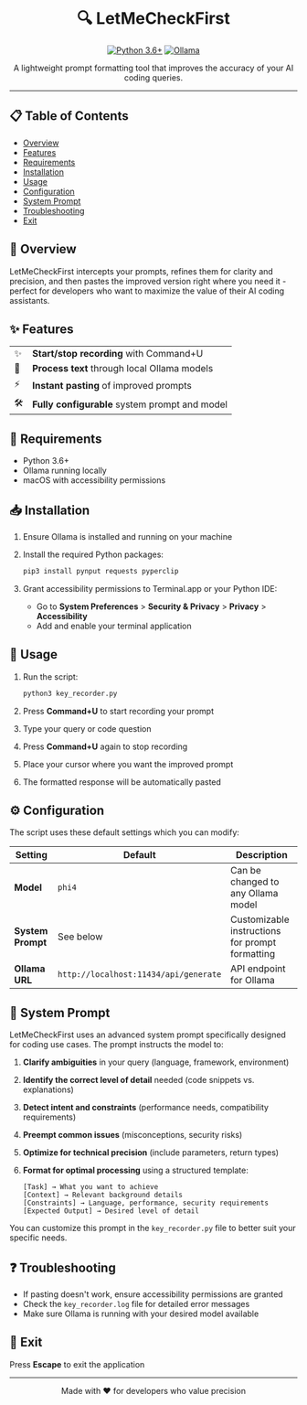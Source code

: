 <div align="center">

# 🔍 LetMeCheckFirst

[![Python 3.6+](https://img.shields.io/badge/python-3.6+-blue.svg)](https://www.python.org/downloads/)
[![Ollama](https://img.shields.io/badge/Powered%20by-Ollama-green)](https://github.com/ollama/ollama)

A lightweight prompt formatting tool that improves the accuracy of your AI coding queries.

</div>

---

## 📋 Table of Contents

- [Overview](#overview)
- [Features](#features)
- [Requirements](#requirements)
- [Installation](#installation)
- [Usage](#usage)
- [Configuration](#configuration)
- [System Prompt](#system-prompt)
- [Troubleshooting](#troubleshooting)
- [Exit](#exit)

## 📖 Overview

LetMeCheckFirst intercepts your prompts, refines them for clarity and precision, and then pastes the improved version right where you need it - perfect for developers who want to maximize the value of their AI coding assistants.

## ✨ Features

<table>
  <tr>
    <td>✨</td>
    <td><b>Start/stop recording</b> with Command+U</td>
  </tr>
  <tr>
    <td>🔄</td>
    <td><b>Process text</b> through local Ollama models</td>
  </tr>
  <tr>
    <td>⚡</td>
    <td><b>Instant pasting</b> of improved prompts</td>
  </tr>
  <tr>
    <td>🛠️</td>
    <td><b>Fully configurable</b> system prompt and model</td>
  </tr>
</table>

## 🔧 Requirements

- Python 3.6+
- Ollama running locally
- macOS with accessibility permissions

## 📥 Installation

1. Ensure Ollama is installed and running on your machine
2. Install the required Python packages:

   ```bash
   pip3 install pynput requests pyperclip
   ```

3. Grant accessibility permissions to Terminal.app or your Python IDE:
   - Go to **System Preferences** > **Security & Privacy** > **Privacy** > **Accessibility**
   - Add and enable your terminal application

## 🚀 Usage

1. Run the script:

   ```bash
   python3 key_recorder.py
   ```

2. Press **Command+U** to start recording your prompt
3. Type your query or code question
4. Press **Command+U** again to stop recording
5. Place your cursor where you want the improved prompt
6. The formatted response will be automatically pasted

## ⚙️ Configuration

The script uses these default settings which you can modify:

| Setting | Default | Description |
|---------|---------|-------------|
| **Model** | `phi4` | Can be changed to any Ollama model |
| **System Prompt** | See below | Customizable instructions for prompt formatting |
| **Ollama URL** | `http://localhost:11434/api/generate` | API endpoint for Ollama |

## 💬 System Prompt

LetMeCheckFirst uses an advanced system prompt specifically designed for coding use cases. The prompt instructs the model to:

1. **Clarify ambiguities** in your query (language, framework, environment)
2. **Identify the correct level of detail** needed (code snippets vs. explanations)
3. **Detect intent and constraints** (performance needs, compatibility requirements)
4. **Preempt common issues** (misconceptions, security risks)
5. **Optimize for technical precision** (include parameters, return types)
6. **Format for optimal processing** using a structured template:

   ```
   [Task] → What you want to achieve
   [Context] → Relevant background details
   [Constraints] → Language, performance, security requirements
   [Expected Output] → Desired level of detail
   ```

You can customize this prompt in the `key_recorder.py` file to better suit your specific needs.

## ❓ Troubleshooting

- If pasting doesn't work, ensure accessibility permissions are granted
- Check the `key_recorder.log` file for detailed error messages
- Make sure Ollama is running with your desired model available

## 🚪 Exit

Press **Escape** to exit the application

---

<div align="center">
Made with ❤️ for developers who value precision
</div>
